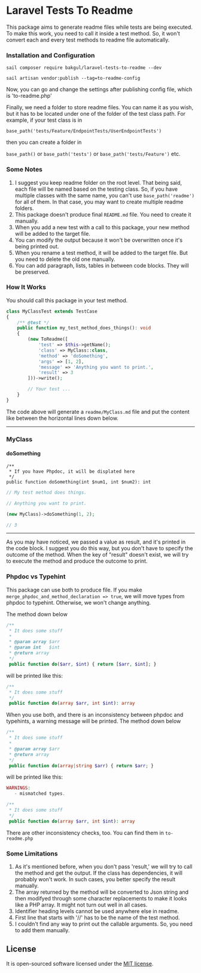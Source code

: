 # Laravel Tests To Readme

This package aims to generate readme files while tests are being executed. To make this work, you need to call it inside a test method. So, it won't convert each and every test methods to readme file automatically.

### Installation and Configuration

```
sail composer require bakgul/laravel-tests-to-readme --dev
```

```
sail artisan vendor:publish --tag=to-readme-config
```

Now, you can go and change the settings after publishing config file, which is 'to-readme.php'

Finally, we need a folder to store readme files. You can name it as you wish, but it has to be located under one of the folder of the test class path. For example, if your test class is in 

```base_path('tests/Feature/EndpointTests/UserEndpointTests')```

then you can create a folder in 

`base_path()` or `base_path('tests')` or `base_path('tests/Feature')` etc.

### Some Notes
1. I suggest you keep readme folder on the root level. That being said, each file will be named based on the testing class. So, if you have multiple classes with the same name, you can't use `base_path('readme')` for all of them. In that case, you may want to create multiple readme folders.
2. This package doesn't produce final `README.md` file. You need to create it manually.
3. When you add a new test with a call to this package, your new method will be added to the target file.
4. You can modify the output because it won't be overwritten once it's being printed out.
5. When you rename a test method, it will be added to the target file. But you need to delete the old one manually.
6. You can add paragraph, lists, tables in between code blocks. They will be preserved.

### How It Works

You should call this package in your test method.

```php
class MyClassTest extends TestCase
{
    /** @test */
    public function my_test_method_does_things(): void
    {
        (new ToReadme([
            'test' => $this->getName();
            'class' => MyClass::class,
            'method' => 'doSomething',
            'args' => [1, 2],
            'message' => 'Anything you want to print.',
            'result' => 3
        ]))->write();

        // Your test ...
    }
}
```

The code above will generate a `readme/MyClass.md` file and put the content like between the horizontal lines down below.

---
### MyClass

#### doSomething

```
/**
 * If you have Phpdoc, it will be displated here
 */
public function doSomething(int $num1, int $num2): int
```

```php
// My test method does things.

// Anything you want to print.

(new MyClass)->doSomething(1, 2);

// 3
```
---

As you may have noticed, we passed a value as result, and it's printed in the code block. I suggest you do this way, but you don't have to specify the outcome of the method. When the key of "result" doesn't exist, we will try to execute the method and produce the outcome to print.

### Phpdoc vs Typehint

This package can use both to produce file. If you make `merge_phpdoc_and_method_declaration => true`, we will move types from phpdoc to typehint. Otherwise, we won't change anything.

The method down below

```php
/**
 * It does some stuff
 * 
 * @param array $arr
 * @param int   $int
 * @return array
 */
 public function do($arr, $int) { return [$arr, $int]; }
```

will be printed like this:

```php
/**
 * It does some stuff
 */
 public function do(array $arr, int $int): array
```

When you use both, and there is an inconsistency between phpdoc and typehints, a warning message will be printed. The method down below

```php
/**
 * It does some stuff
 * 
 * @param array $arr
 * @return array
 */
 public function do(array|string $arr) { return $arr; }
```

will be printed like this:
```php
WARNINGS:
   - mismatched types.

/**
 * It does some stuff
 */
 public function do(array $arr, int $int): array
```

There are other inconsistency checks, too. You can find them in `to-readme.php`

### Some Limitations
1. As it's mentioned before, when you don't pass 'result,' we will try to call the method and get the output. If the class has dependencies, it will probably won't work. In such cases, you better specify the result manually.
2. The array returned by the method will be converted to Json string and then modifyed through some character replacements to make it looks like a PHP array. It might not turn out well in all cases.
3. Identifier heading levels cannot be used anywhere else in readme.
4. First line that starts with '//' has to be the name of the test method.
5. I couldn't find any way to print out the callable arguments. So, you need to add them manually.

## License

It is open-sourced software licensed under the [MIT license](https://opensource.org/licenses/MIT).